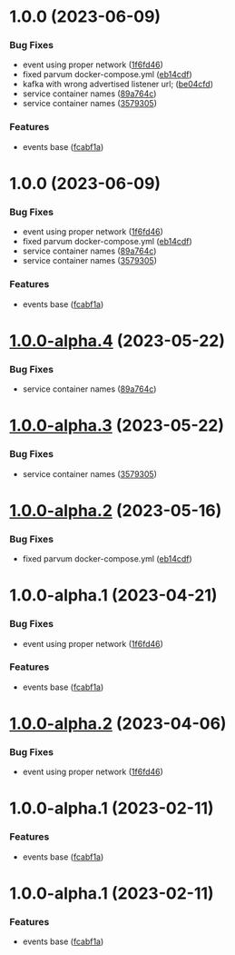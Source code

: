 # 1.0.0 (2023-06-09)


### Bug Fixes

* event using proper network ([1f6fd46](https://github.com/parvum-lambda/events/commit/1f6fd46e6a3b1f8b8e91ba735c68fc8dfb752285))
* fixed parvum docker-compose.yml ([eb14cdf](https://github.com/parvum-lambda/events/commit/eb14cdf150a337950d3f55aa601b2b3e46a5d5d9))
* kafka with wrong advertised listener url; ([be04cfd](https://github.com/parvum-lambda/events/commit/be04cfd56fa914906fc5c532b637df48d59ca048))
* service container names ([89a764c](https://github.com/parvum-lambda/events/commit/89a764cf7a455f12350aefc48ce532d0656517ba))
* service container names ([3579305](https://github.com/parvum-lambda/events/commit/357930569b58a0a7ccd9a0a79428446a131df19f))


### Features

* events base ([fcabf1a](https://github.com/parvum-lambda/events/commit/fcabf1a0e395f4deb2e936bb37fe1fd57165c336))

# 1.0.0 (2023-06-09)


### Bug Fixes

* event using proper network ([1f6fd46](https://github.com/parvum-lambda/events/commit/1f6fd46e6a3b1f8b8e91ba735c68fc8dfb752285))
* fixed parvum docker-compose.yml ([eb14cdf](https://github.com/parvum-lambda/events/commit/eb14cdf150a337950d3f55aa601b2b3e46a5d5d9))
* service container names ([89a764c](https://github.com/parvum-lambda/events/commit/89a764cf7a455f12350aefc48ce532d0656517ba))
* service container names ([3579305](https://github.com/parvum-lambda/events/commit/357930569b58a0a7ccd9a0a79428446a131df19f))


### Features

* events base ([fcabf1a](https://github.com/parvum-lambda/events/commit/fcabf1a0e395f4deb2e936bb37fe1fd57165c336))

# [1.0.0-alpha.4](https://github.com/parvum-lambda/events/compare/v1.0.0-alpha.3...v1.0.0-alpha.4) (2023-05-22)


### Bug Fixes

* service container names ([89a764c](https://github.com/parvum-lambda/events/commit/89a764cf7a455f12350aefc48ce532d0656517ba))

# [1.0.0-alpha.3](https://github.com/parvum-lambda/events/compare/v1.0.0-alpha.2...v1.0.0-alpha.3) (2023-05-22)


### Bug Fixes

* service container names ([3579305](https://github.com/parvum-lambda/events/commit/357930569b58a0a7ccd9a0a79428446a131df19f))

# [1.0.0-alpha.2](https://github.com/parvum-lambda/events/compare/v1.0.0-alpha.1...v1.0.0-alpha.2) (2023-05-16)


### Bug Fixes

* fixed parvum docker-compose.yml ([eb14cdf](https://github.com/parvum-lambda/events/commit/eb14cdf150a337950d3f55aa601b2b3e46a5d5d9))

# 1.0.0-alpha.1 (2023-04-21)


### Bug Fixes

* event using proper network ([1f6fd46](https://github.com/parvum-lambda/events/commit/1f6fd46e6a3b1f8b8e91ba735c68fc8dfb752285))


### Features

* events base ([fcabf1a](https://github.com/parvum-lambda/events/commit/fcabf1a0e395f4deb2e936bb37fe1fd57165c336))

# [1.0.0-alpha.2](https://github.com/parvum-lambda/events/compare/v1.0.0-alpha.1...v1.0.0-alpha.2) (2023-04-06)


### Bug Fixes

* event using proper network ([1f6fd46](https://github.com/parvum-lambda/events/commit/1f6fd46e6a3b1f8b8e91ba735c68fc8dfb752285))

# 1.0.0-alpha.1 (2023-02-11)


### Features

* events base ([fcabf1a](https://github.com/parvum-lambda/events/commit/fcabf1a0e395f4deb2e936bb37fe1fd57165c336))

# 1.0.0-alpha.1 (2023-02-11)


### Features

* events base ([fcabf1a](https://github.com/parvum-lambda/events/commit/fcabf1a0e395f4deb2e936bb37fe1fd57165c336))
